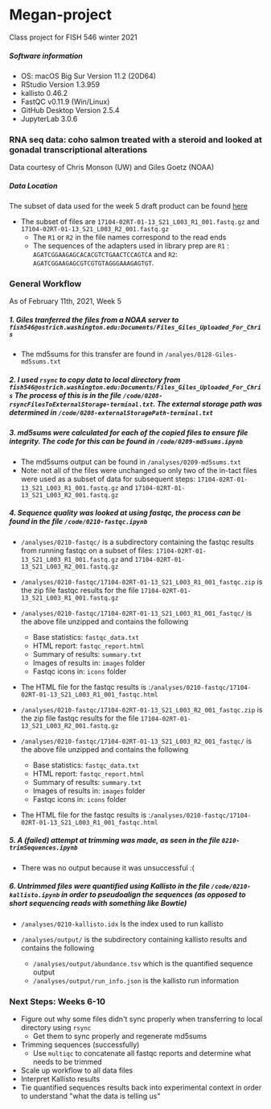# Megan-project
Class project for FISH 546 winter 2021

##### Software information
- OS: macOS Big Sur Version 11.2 (20D64)
- RStudio Version 1.3.959
- kallisto 0.46.2
- FastQC v0.11.9 (Win/Linux)
- GitHub Desktop Version 2.5.4
- JupyterLab 3.0.6

### RNA seq data: coho salmon treated with a steroid and looked at gonadal transcriptional alterations
 Data courtesy of Chris Monson (UW) and Giles Goetz (NOAA)

##### Data Location
The subset of data used for the week 5 draft product can be found [here](https://gannet.fish.washington.edu/mewing0/)
- The subset of files are `17104-02RT-01-13_S21_L003_R1_001.fastq.gz` and `17104-02RT-01-13_S21_L003_R2_001.fastq.gz`
  - The `R1` or `R2` in the file names correspond to the read ends
  - The sequences of the adapters used in library prep are `R1` : `AGATCGGAAGAGCACACGTCTGAACTCCAGTCA` and `R2`: `AGATCGGAAGAGCGTCGTGTAGGGAAAGAGTGT`.

### General Workflow
As of February 11th, 2021, Week 5

##### 1. Giles tranferred the files from a NOAA server to `fish546@ostrich.washington.edu:Documents/Files_Giles_Uploaded_For_Chris`
  - The md5sums for this transfer are found in `/analyes/0128-Giles-md5sums.txt`


##### 2. I used `rsync` to copy data to local directory from `fish546@ostrich.washington.edu:Documents/Files_Giles_Uploaded_For_Chris` The process of this is in the file `/code/0208-rsyncFilesToExternalStorage-terminal.txt`. The external storage path was determined in `/code/0208-externalStoragePath-terminal.txt`

##### 3. md5sums were calculated for each of the copied files to ensure file integrity. The code for this can be found in `/code/0209-md5sums.ipynb`
  - The md5sums output can be found in `/analyses/0209-md5sums.txt`
  - Note: not all of the files were unchanged so only two of the in-tact files were used as a subset of data for subsequent steps: `17104-02RT-01-13_S21_L003_R1_001.fastq.gz` and `17104-02RT-01-13_S21_L003_R2_001.fastq.gz`


##### 4. Sequence quality was looked at using fastqc, the process can be found in the file `/code/0210-fastqc.ipynb`

  - `/analyses/0210-fastqc/` is a subdirectory containing the fastqc results from running fastqc on a subset of files: `17104-02RT-01-13_S21_L003_R1_001.fastq.gz` and `17104-02RT-01-13_S21_L003_R2_001.fastq.gz`
  - `/analyses/0210-fastqc/17104-02RT-01-13_S21_L003_R1_001_fastqc.zip` is the zip file fastqc results for the file `17104-02RT-01-13_S21_L003_R1_001.fastq.gz`

  - `/analyses/0210-fastqc/17104-02RT-01-13_S21_L003_R1_001_fastqc/` is the above file unzipped and contains the following
    - Base statistics: `fastqc_data.txt`
    - HTML report: `fastqc_report.html`
    - Summary of results: `summary.txt`
    - Images of results in: `images` folder
    - Fastqc icons in: `icons` folder

  - The HTML file for the fastqc results is :`/analyses/0210-fastqc/17104-02RT-01-13_S21_L003_R1_001_fastqc.html`

  - `/analyses/0210-fastqc/17104-02RT-01-13_S21_L003_R2_001_fastqc.zip` is the zip file fastqc results for the file `17104-02RT-01-13_S21_L003_R2_001.fastq.gz`

  - `/analyses/0210-fastqc/17104-02RT-01-13_S21_L003_R2_001_fastqc/` is the above file unzipped and contains the following
      - Base statistics: `fastqc_data.txt`
      - HTML report: `fastqc_report.html`
      - Summary of results: `summary.txt`
      - Images of results in: `images` folder
      - Fastqc icons in: `icons` folder

  - The HTML file for the fastqc results is :`/analyses/0210-fastqc/17104-02RT-01-13_S21_L003_R1_001_fastqc.html`

##### 5. A (failed) attempt at trimming was made, as seen in the file `0210-trimSequences.ipynb`
  - There was no output because it was unsuccessful :(


##### 6. Untrimmed files were quantified using Kallisto in the file `/code/0210-kallisto.ipynb` in order to pseudoalign the sequences (as opposed to short sequencing reads with something like Bowtie)
  -  `/analyses/0210-kallisto.idx` Is the index used to run kallisto

  - `/analyses/output/` is the subdirectory containing kallisto results and contains the following
    - `/analyses/output/abundance.tsv` which is the quantified sequence output
    - `/analyses/output/run_info.json` is the kallisto run information


### Next Steps: Weeks 6-10
- Figure out why some files didn't sync properly when transferring to local directory using `rsync`
  - Get them to sync properly and regenerate md5sums
- Trimming sequences (successfully)
  - Use `multiqc` to concatenate all fastqc reports and determine what needs to be trimmed
- Scale up workflow to all data files
- Interpret Kallisto results
- Tie quantified sequences results back into experimental context in order to understand "what the data is telling us"
